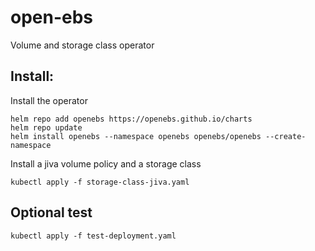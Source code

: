# open-ebs

Volume and storage class operator

## Install:

Install the operator

```
helm repo add openebs https://openebs.github.io/charts
helm repo update
helm install openebs --namespace openebs openebs/openebs --create-namespace
```

Install a jiva volume policy and a storage class

```
kubectl apply -f storage-class-jiva.yaml
```


## Optional test

```
kubectl apply -f test-deployment.yaml
```